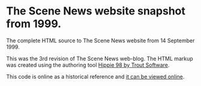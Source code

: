 # The Scene News website snapshot from 1999.

The complete HTML source to The Scene News website from 14 September 1999.

This was the 3rd revision of The Scene News web-blog. The HTML markup was created using the authoring tool [Hippie 98 by Trout Software](https://www.google.com/search?q=Hippie+98+by+Trout+Software).

This code is online as a historical reference and [it can be viewed online](http://www.defacto2.net/wayback/defacto2-from-1999-september-26/index.html).

